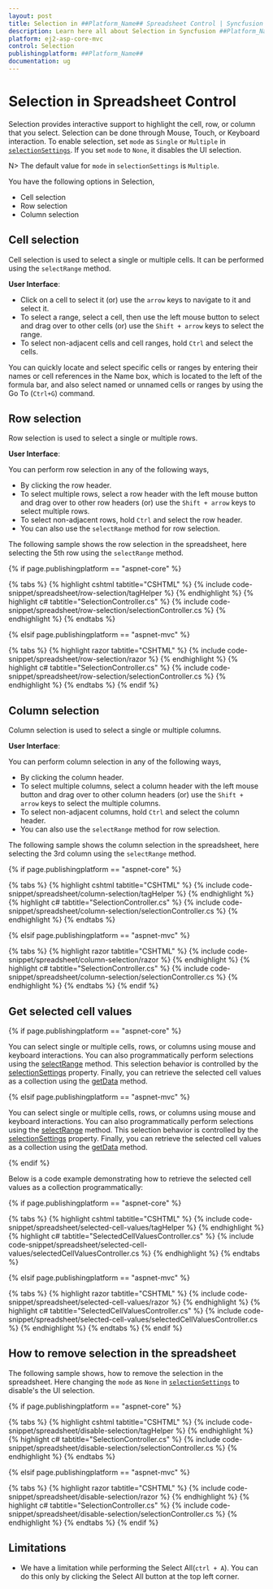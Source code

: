 ```yaml
---
layout: post
title: Selection in ##Platform_Name## Spreadsheet Control | Syncfusion
description: Learn here all about Selection in Syncfusion ##Platform_Name## Spreadsheet component of Syncfusion Essential JS 2 and more.
platform: ej2-asp-core-mvc
control: Selection
publishingplatform: ##Platform_Name##
documentation: ug
---
```



# Selection in Spreadsheet Control

Selection provides interactive support to highlight the cell, row, or column that you select. Selection can be done through Mouse, Touch, or Keyboard interaction. To enable selection, set `mode` as `Single` or `Multiple` in [`selectionSettings`](https://help.syncfusion.com/cr/aspnetcore-js2/Syncfusion.EJ2.Spreadsheet.Spreadsheet.html#Syncfusion_EJ2_Spreadsheet_Spreadsheet_SelectionSettings). If you set `mode` to `None`, it disables the UI selection.

N> The default value for `mode` in  `selectionSettings` is `Multiple`.

You have the following options in Selection,

* Cell selection
* Row selection
* Column selection

## Cell selection

Cell selection is used to select a single or multiple cells. It can be performed using the `selectRange` method.

**User Interface**:

* Click on a cell to select it (or) use the `arrow` keys to navigate to it and select it.
* To select a range, select a cell, then use the left mouse button to select and drag over to other cells (or) use the `Shift + arrow` keys to select the range.
* To select non-adjacent cells and cell ranges, hold `Ctrl` and select the cells.

You can quickly locate and select specific cells or ranges by entering their names or cell references in the Name box, which is located to the left of the formula bar, and also select named or unnamed cells or ranges by using the Go To (`Ctrl+G`) command.

## Row selection

Row selection is used to select a single or multiple rows.

**User Interface**:

You can perform row selection in any of the following ways,

* By clicking the row header.
* To select multiple rows, select a row header with the left mouse button and drag over to other row headers (or) use the `Shift + arrow` keys to select multiple rows.
* To select non-adjacent rows, hold `Ctrl` and select the row header.
* You can also use the `selectRange` method for row selection.

The following sample shows the row selection in the spreadsheet, here selecting the 5th row using the `selectRange` method.

{% if page.publishingplatform == "aspnet-core" %}

{% tabs %}
{% highlight cshtml tabtitle="CSHTML" %}
{% include code-snippet/spreadsheet/row-selection/tagHelper %}
{% endhighlight %}
{% highlight c# tabtitle="SelectionController.cs" %}
{% include code-snippet/spreadsheet/row-selection/selectionController.cs %}
{% endhighlight %}
{% endtabs %}

{% elsif page.publishingplatform == "aspnet-mvc" %}

{% tabs %}
{% highlight razor tabtitle="CSHTML" %}
{% include code-snippet/spreadsheet/row-selection/razor %}
{% endhighlight %}
{% highlight c# tabtitle="SelectionController.cs" %}
{% include code-snippet/spreadsheet/row-selection/selectionController.cs %}
{% endhighlight %}
{% endtabs %}
{% endif %}



## Column selection

Column selection is used to select a single or multiple columns.

**User Interface**:

You can perform column selection in any of the following ways,

* By clicking the column header.
* To select multiple columns, select a column header with the left mouse button and drag over to other column headers (or) use the `Shift + arrow` keys to select the multiple columns.
* To select non-adjacent columns, hold `Ctrl` and select the column header.
* You can also use the `selectRange` method for row selection.

The following sample shows the column selection in the spreadsheet, here selecting the 3rd column using  the `selectRange` method.

{% if page.publishingplatform == "aspnet-core" %}

{% tabs %}
{% highlight cshtml tabtitle="CSHTML" %}
{% include code-snippet/spreadsheet/column-selection/tagHelper %}
{% endhighlight %}
{% highlight c# tabtitle="SelectionController.cs" %}
{% include code-snippet/spreadsheet/column-selection/selectionController.cs %}
{% endhighlight %}
{% endtabs %}

{% elsif page.publishingplatform == "aspnet-mvc" %}

{% tabs %}
{% highlight razor tabtitle="CSHTML" %}
{% include code-snippet/spreadsheet/column-selection/razor %}
{% endhighlight %}
{% highlight c# tabtitle="SelectionController.cs" %}
{% include code-snippet/spreadsheet/column-selection/selectionController.cs %}
{% endhighlight %}
{% endtabs %}
{% endif %}

## Get selected cell values

{% if page.publishingplatform == "aspnet-core" %}

You can select single or multiple cells, rows, or columns using mouse and keyboard interactions. You can also programmatically perform selections using the [selectRange](https://helpej2.syncfusion.com/documentation/api/spreadsheet/#selectrange) method. This selection behavior is controlled by the [selectionSettings](https://help.syncfusion.com/cr/aspnetcore-js2/Syncfusion.EJ2.Spreadsheet.Spreadsheet.html#Syncfusion_EJ2_Spreadsheet_Spreadsheet_SelectionSettings) property. Finally, you can retrieve the selected cell values as a collection using the [getData](https://helpej2.syncfusion.com/documentation/api/spreadsheet/#getdata) method.

{% elsif page.publishingplatform == "aspnet-mvc" %}

You can select single or multiple cells, rows, or columns using mouse and keyboard interactions. You can also programmatically perform selections using the [selectRange](https://helpej2.syncfusion.com/documentation/api/spreadsheet/#selectrange) method. This selection behavior is controlled by the [selectionSettings](https://help.syncfusion.com/cr/aspnetmvc-js2/Syncfusion.EJ2.Spreadsheet.Spreadsheet.html#Syncfusion_EJ2_Spreadsheet_Spreadsheet_SelectionSettings) property. Finally, you can retrieve the selected cell values as a collection using the [getData](https://helpej2.syncfusion.com/documentation/api/spreadsheet/#getdata) method.

{% endif %}

Below is a code example demonstrating how to retrieve the selected cell values as a collection programmatically:

{% if page.publishingplatform == "aspnet-core" %}

{% tabs %}
{% highlight cshtml tabtitle="CSHTML" %}
{% include code-snippet/spreadsheet/selected-cell-values/tagHelper %}
{% endhighlight %}
{% highlight c# tabtitle="SelectedCellValuesController.cs" %}
{% include code-snippet/spreadsheet/selected-cell-values/selectedCellValuesController.cs %}
{% endhighlight %}
{% endtabs %}

{% elsif page.publishingplatform == "aspnet-mvc" %}

{% tabs %}
{% highlight razor tabtitle="CSHTML" %}
{% include code-snippet/spreadsheet/selected-cell-values/razor %}
{% endhighlight %}
{% highlight c# tabtitle="SelectedCellValuesController.cs" %}
{% include code-snippet/spreadsheet/selected-cell-values/selectedCellValuesController.cs %}
{% endhighlight %}
{% endtabs %}
{% endif %}

## How to remove selection in the spreadsheet

The following sample shows, how to remove the selection in the spreadsheet. Here changing the `mode` as `None` in [`selectionSettings`](https://help.syncfusion.com/cr/aspnetcore-js2/Syncfusion.EJ2.Spreadsheet.Spreadsheet.html#Syncfusion_EJ2_Spreadsheet_Spreadsheet_SelectionSettings) to disable's the UI selection.

{% if page.publishingplatform == "aspnet-core" %}

{% tabs %}
{% highlight cshtml tabtitle="CSHTML" %}
{% include code-snippet/spreadsheet/disable-selection/tagHelper %}
{% endhighlight %}
{% highlight c# tabtitle="SelectionController.cs" %}
{% include code-snippet/spreadsheet/disable-selection/selectionController.cs %}
{% endhighlight %}
{% endtabs %}

{% elsif page.publishingplatform == "aspnet-mvc" %}

{% tabs %}
{% highlight razor tabtitle="CSHTML" %}
{% include code-snippet/spreadsheet/disable-selection/razor %}
{% endhighlight %}
{% highlight c# tabtitle="SelectionController.cs" %}
{% include code-snippet/spreadsheet/disable-selection/selectionController.cs %}
{% endhighlight %}
{% endtabs %}
{% endif %}



## Limitations

* We have a limitation while performing the Select All(`ctrl + A`). You can do this only by clicking the Select All button at the top left corner.